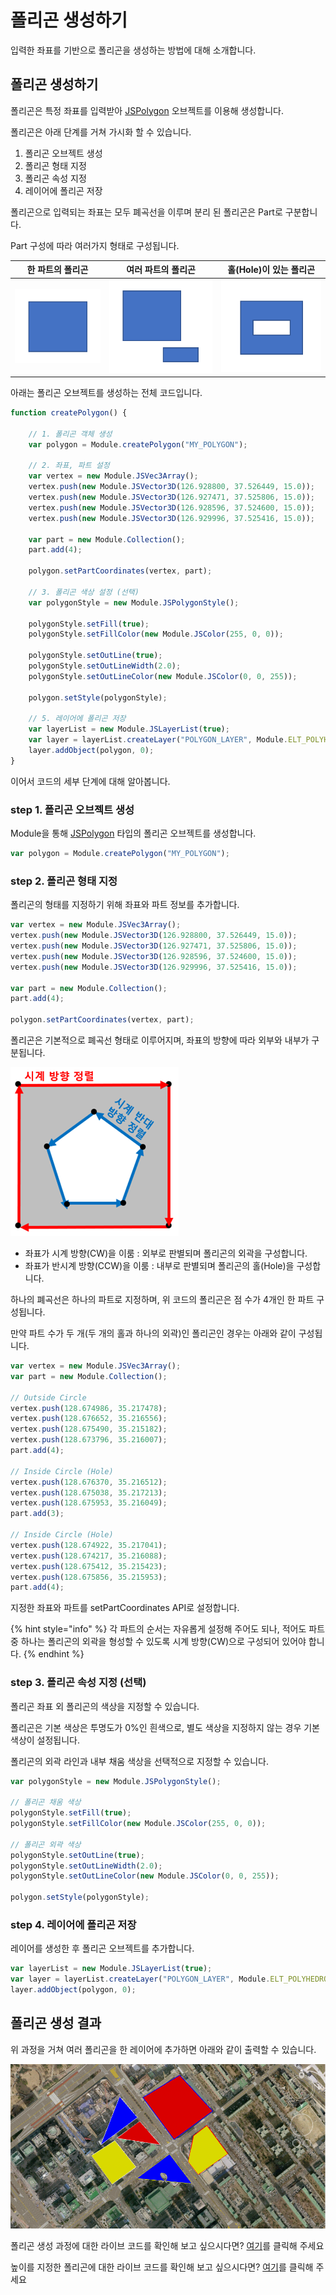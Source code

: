 # 폴리곤 생성하기

입력한 좌표를 기반으로 폴리곤을 생성하는 방법에 대해 소개합니다.

## 폴리곤 생성하기

폴리곤은 특정 좌표를 입력받아 [JSPolygon](../object/jspoygon.md) 오브젝트를 이용해 생성합니다.

폴리곤은 아래 단계를 거쳐 가시화 할 수 있습니다.

1. 폴리곤 오브젝트 생성
2. 폴리곤 형태 지정
3. 폴리곤 속성 지정
4. 레이어에 폴리곤 저장

폴리곤으로 입력되는 좌표는 모두 폐곡선을 이루며 분리 된 폴리곤은 Part로 구분합니다.

Part 구성에 따라 여러가지 형태로 구성됩니다.

|                  한 파트의 폴리곤                  |                여러 파트의 폴리곤                |              홀(Hole)이 있는 폴리곤             |
| :-----------------------------------------: | :--------------------------------------: | :--------------------------------------: |
| ![](<../.gitbook/assets/image (9) (1).png>) | ![](<../.gitbook/assets/image (22).png>) | ![](<../.gitbook/assets/image (12).png>) |

아래는 폴리곤 오브젝트를 생성하는 전체 코드입니다.

```javascript
function createPolygon() {

    // 1. 폴리곤 객체 생성
    var polygon = Module.createPolygon("MY_POLYGON");

    // 2. 좌표, 파트 설정
    var vertex = new Module.JSVec3Array();
    vertex.push(new Module.JSVector3D(126.928800, 37.526449, 15.0));
    vertex.push(new Module.JSVector3D(126.927471, 37.525806, 15.0));
    vertex.push(new Module.JSVector3D(126.928596, 37.524600, 15.0));
    vertex.push(new Module.JSVector3D(126.929996, 37.525416, 15.0));

    var part = new Module.Collection();
    part.add(4);

    polygon.setPartCoordinates(vertex, part);

    // 3. 폴리곤 색상 설정 (선택)
    var polygonStyle = new Module.JSPolygonStyle();

    polygonStyle.setFill(true);
    polygonStyle.setFillColor(new Module.JSColor(255, 0, 0));

    polygonStyle.setOutLine(true);
    polygonStyle.setOutLineWidth(2.0);
    polygonStyle.setOutLineColor(new Module.JSColor(0, 0, 255));

    polygon.setStyle(polygonStyle);

    // 5. 레이어에 폴리곤 저장
    var layerList = new Module.JSLayerList(true);
    var layer = layerList.createLayer("POLYGON_LAYER", Module.ELT_POLYHEDRON);
    layer.addObject(polygon, 0);
}
```

이어서 코드의 세부 단계에 대해 알아봅니다.



### step 1. 폴리곤 오브젝트 생성

Module을 통해 [JSPolygon](../object/jspolygon.md) 타입의 폴리곤 오브젝트를 생성합니다.

```javascript
var polygon = Module.createPolygon("MY_POLYGON");
```



### step 2. 폴리곤 형태 지정

폴리곤의 형태를 지정하기 위해 좌표와 파트 정보를 추가합니다.

```javascript
var vertex = new Module.JSVec3Array();
vertex.push(new Module.JSVector3D(126.928800, 37.526449, 15.0));
vertex.push(new Module.JSVector3D(126.927471, 37.525806, 15.0));
vertex.push(new Module.JSVector3D(126.928596, 37.524600, 15.0));
vertex.push(new Module.JSVector3D(126.929996, 37.525416, 15.0));

var part = new Module.Collection();
part.add(4);

polygon.setPartCoordinates(vertex, part);
```

폴리곤은 기본적으로 폐곡선 형태로 이루어지며, 좌표의 방향에 따라 외부와 내부가 구분됩니다.

![](<../.gitbook/assets/image (10).png>)

* 좌표가 시계 방향(CW)을 이룸 : 외부로 판별되며 폴리곤의 외곽을 구성합니다.
* 좌표가 반시계 방향(CCW)을 이룸 : 내부로 판별되며 폴리곤의 홀(Hole)을 구성합니다.

하나의 폐곡선은 하나의 파트로 지정하며, 위 코드의 폴리곤은 점 수가 4개인 한 파트 구성됩니다.

만약 파트 수가 두 개(두 개의 홀과 하나의 외곽)인 폴리곤인 경우는 아래와 같이 구성됩니다.

```javascript
var vertex = new Module.JSVec3Array();
var part = new Module.Collection();
    
// Outside Circle
vertex.push(128.674986, 35.217478);
vertex.push(128.676652, 35.216556);
vertex.push(128.675490, 35.215182);
vertex.push(128.673796, 35.216007);
part.add(4);

// Inside Circle (Hole)
vertex.push(128.676370, 35.216512);
vertex.push(128.675038, 35.217213);
vertex.push(128.675953, 35.216049);
part.add(3);

// Inside Circle (Hole)
vertex.push(128.674922, 35.217041);
vertex.push(128.674217, 35.216088);
vertex.push(128.675412, 35.215423);
vertex.push(128.675856, 35.215953);
part.add(4);
```

지정한 좌표와 파트를 setPartCoordinates API로 설정합니다.

{% hint style="info" %}
각 파트의 순서는 자유롭게 설정해 주어도 되나, 적어도 파트 중 하나는 폴리곤의 외곽을 형성할 수 있도록 시계 방향(CW)으로 구성되어 있어야 합니다.
{% endhint %}



### step 3. 폴리곤 속성 지정 (선택)

폴리곤 좌표 외 폴리곤의 색상을 지정할 수 있습니다.

폴리곤은 기본 색상은 투명도가 0%인 흰색으로, 별도 색상을 지정하지 않는 경우 기본 색상이 설정됩니다.

폴리곤의 외곽 라인과 내부 채움 색상을 선택적으로 지정할 수 있습니다.

```javascript
var polygonStyle = new Module.JSPolygonStyle();

// 폴리곤 채움 색상
polygonStyle.setFill(true);
polygonStyle.setFillColor(new Module.JSColor(255, 0, 0));

// 폴리곤 외곽 색상
polygonStyle.setOutLine(true);
polygonStyle.setOutLineWidth(2.0);
polygonStyle.setOutLineColor(new Module.JSColor(0, 0, 255));

polygon.setStyle(polygonStyle);
```



### step 4. 레이어에 폴리곤 저장

레이어를 생성한 후 폴리곤 오브젝트를 추가합니다.

```javascript
var layerList = new Module.JSLayerList(true);
var layer = layerList.createLayer("POLYGON_LAYER", Module.ELT_POLYHEDRON);
layer.addObject(polygon, 0);
```

## 폴리곤 생성 결과

위 과정을 거쳐 여러 폴리곤을 한 레이어에 추가하면 아래와 같이 출력할 수 있습니다.

![](<../.gitbook/assets/image (25).png>)

폴리곤 생성 과정에 대한 라이브 코드를 확인해 보고 싶으시다면? [여기](http://sandbox.dtwincloud.com/code/main.do?id=object\_polygon\_color)를 클릭해 주세요

높이를 지정한 폴리곤에 대한 라이브 코드를 확인해 보고 싶으시다면? [여기](http://sandbox.dtwincloud.com/code/main.do?id=object\_polygon\_height)를 클릭해 주세요
